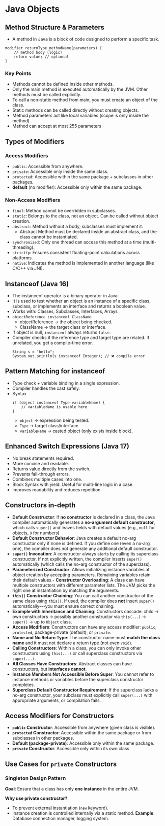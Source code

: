 # Java Objects

## Method Structure & Parameters

- A method in Java is a block of code designed to perform a specific task.

```text
modifier returnType methodName(parameters) {
    // method body (logic)
    return value; // optional
}
```

### Key Points

- Methods cannot be defined inside other methods.
- Only the main method is executed automatically by the JVM. Other methods must be called explicitly.
- To call a non-static method from main, you must create an object of the class.
- Static methods can be called directly without creating objects.
- Method parameters act like local variables (scope is only inside the method).
- Method can accept at most 255 parameters

## Types of Modifiers

### Access Modifiers

- `public`: Accessible from anywhere.
- `private`: Accessible only inside the same class.
- `protected`: Accessible within the same package + subclasses in other packages.
- **default** (no modifier): Accessible only within the same package.

### Non-Access Modifiers

- `final`: Method cannot be overridden in subclasses.
- `static`: Belongs to the class, not an object. Can be called without object creation.
- `abstract`: Method without a body; subclasses must implement it.
  - Abstract Method must be declared inside an abstract class, and the class cannot be instantiated.
- `synchronized`: Only one thread can access this method at a time (multi-threading).
- `strictfp`: Ensures consistent floating-point calculations across platforms.
- `native`: Indicates the method is implemented in another language (like C/C++ via JNI).


## Instanceof (Java 16)

- The instanceof operator is a binary operator in Java.
- It is used to test whether an object is an instance of a specific class, subclass, or implements an interface and returns a boolean value.
- Works with: Classes, Subclasses, Interfaces, Arrays
- `objectReference instanceof ClassName`
  - objectReference → the object being checked.
  - ClassName → the target class or interface.
- If object is null, `instanceof` always returns `false`.
- Compiler checks if the reference type and target type are related. If unrelated, you get a compile-time error.
    ```text
    String s = "hello";
    System.out.println(s instanceof Integer); // ❌ compile error
    ```

## Pattern Matching for instanceof

- Type check + variable binding in a single expression.
- Compiler handles the cast safely.
- Syntax
    ```text
    if (object instanceof Type variableName) {
        // variableName is usable here
    }
    ```
    - `object` → expression being tested.
    - `Type` → target class/interface.
    - `variableName` → casted object (only exists inside block).

## Enhanced Switch Expressions (Java 17)

- No break statements required.
- More concise and readable.
- Returns value directly from the switch.
- Prevents fall-through errors.
- Combines multiple cases into one.
- Block Syntax with yield. Useful for multi-line logic in a case.
- Improves readability and reduces repetition.

## Constructors in-depth

- **Default Constructor**: If **no constructor** is declared in a class, the Java compiler automatically generates a **no-argument default constructor**, which calls `super()` and leaves fields with default values (e.g., `null` for objects, `0` for numbers)
- **Default Constructor Behavior**: Java creates a default no-arg constructor only if none is defined. If you define one (even a no-arg one), the compiler does not generate any additional default constructor.
- **`super()` Invocation**: A constructor always starts by calling its superclass constructor. If not explicitly written, the compiler inserts `super()` automatically (which calls the no-arg constructor of the superclass).
- **Parameterized Constructor**: Allows initializing instance variables at object creation by accepting parameters. Remaining variables retain their default values.- **Constructor Overloading**: A class can have multiple constructors with different parameter lists. The JVM picks the right one at instantiation by matching the arguments.
- **`this()` Constructor Chaining**: You can call another constructor of the same class using `this()`. If used, the compiler does **not** insert `super()` automatically---you must ensure correct chaining.
- **Example with Inheritance and Chaining**: Constructors cascade: child → own constructors → possibly another constructor via `this(...)` → `super()` → up to `Object` class.
- **Access Modifiers**: Constructors can have any access modifier: `public`, `protected`, package-private (default), or `private`.
- **Name and No Return Type**: The constructor name must **match the class name** and it must not declare a return type (not even `void`).
- **Calling Constructors**: Within a class, you can only invoke other constructors using `this(...)` or call superclass constructors via `super(...)`.
- **All Classes Have Constructors**: Abstract classes can have constructors, but **interfaces cannot**.
- **Instance Members Not Accessible Before Super**: You cannot refer to instance methods or variables before the superclass constructor completes.
- **Superclass Default Constructor Requirement**: If the superclass lacks a no-arg constructor, your subclass must explicitly call `super(...)` with appropriate arguments, or compilation fails. 

## Access Modifiers for Constructors

- **`public` Constructor**: Accessible from anywhere (given class is visible).
- **`protected` Constructor**: Accessible within the same package or from subclasses in other packages.
- **Default (package-private)**: Accessible only within the same package.
- **`private` Constructor**: Accessible only within its own class.

## Use Cases for `private` Constructors

### Singleton Design Pattern

**Goal**: Ensure that a class has only **one instance** in the entire JVM.

**Why use private constructor?**
- To prevent external instantiation (`new` keyword).
- Instance creation is controlled internally via a static method.
  **Example**: Database connection manager, logging system.